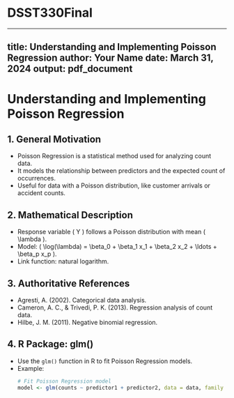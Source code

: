 # DSST330Final

---
title: Understanding and Implementing Poisson Regression
author: Your Name
date: March 31, 2024
output: pdf_document
---

# Understanding and Implementing Poisson Regression

## 1. General Motivation

- Poisson Regression is a statistical method used for analyzing count data.
- It models the relationship between predictors and the expected count of occurrences.
- Useful for data with a Poisson distribution, like customer arrivals or accident counts.

## 2. Mathematical Description

- Response variable \( Y \) follows a Poisson distribution with mean \( \lambda \).
- Model: \( \log(\lambda) = \beta_0 + \beta_1 x_1 + \beta_2 x_2 + \ldots + \beta_p x_p \).
- Link function: natural logarithm.

## 3. Authoritative References

- Agresti, A. (2002). Categorical data analysis.
- Cameron, A. C., & Trivedi, P. K. (2013). Regression analysis of count data.
- Hilbe, J. M. (2011). Negative binomial regression.

## 4. R Package: glm()

- Use the `glm()` function in R to fit Poisson Regression models.
- Example:
  ```r
  # Fit Poisson Regression model
  model <- glm(counts ~ predictor1 + predictor2, data = data, family = "poisson")
